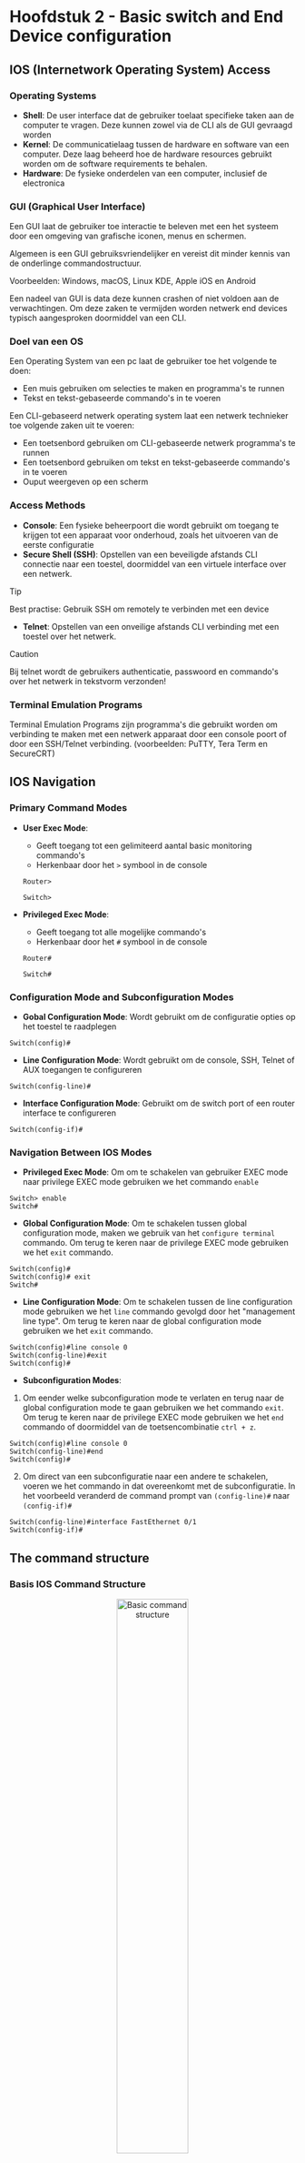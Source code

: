 # Hoofdstuk 2 - Basic switch and End Device configuration

## IOS (Internetwork Operating System) Access 

### Operating Systems

- **Shell**: De user interface dat de gebruiker toelaat specifieke taken aan de computer te vragen. Deze kunnen zowel via de CLI als de GUI gevraagd worden
- **Kernel**: De communicatielaag tussen de hardware en software van een computer. Deze laag beheerd hoe de hardware resources gebruikt worden om de software requirements te behalen.
- **Hardware**: De fysieke onderdelen van een computer, inclusief de electronica

### GUI (Graphical User Interface)

Een GUI laat de gebruiker toe interactie te beleven met een het systeem door een omgeving van grafische iconen, menus en schermen.

Algemeen is een GUI gebruiksvriendelijker en vereist dit minder kennis van de onderlinge commandostructuur.

Voorbeelden: Windows, macOS, Linux KDE, Apple iOS en Android

Een nadeel van GUI is data deze kunnen crashen of niet voldoen aan de verwachtingen. Om deze zaken te vermijden worden netwerk end devices typisch aangesproken doormiddel van een CLI.

### Doel van een OS

Een Operating System van een pc laat de gebruiker toe het volgende te doen:
- Een muis gebruiken om selecties te maken en programma's te runnen
- Tekst en tekst-gebaseerde commando's in te voeren

Een CLI-gebaseerd netwerk operating system laat een netwerk technieker toe volgende zaken uit te voeren:
- Een toetsenbord gebruiken om CLI-gebaseerde netwerk programma's te runnen
- Een toetsenbord gebruiken om tekst en tekst-gebaseerde commando's in te voeren
- Ouput weergeven op een scherm

### Access Methods

- **Console**: Een fysieke beheerpoort die wordt gebruikt om toegang te krijgen tot een apparaat voor onderhoud, zoals het uitvoeren van de eerste configuratie
- **Secure Shell (SSH)**: Opstellen van een beveiligde afstands CLI connectie naar een toestel, doormiddel van een virtuele interface over een netwerk.

> [!TIP]
> Best practise: Gebruik SSH om remotely te verbinden met een device

- **Telnet**: Opstellen van een onveilige afstands CLI verbinding met een toestel over het netwerk.

> [!CAUTION]
> Bij telnet wordt de gebruikers authenticatie, passwoord en commando's over het netwerk in tekstvorm verzonden!

### Terminal Emulation Programs

Terminal Emulation Programs zijn programma's die gebruikt worden om verbinding te maken met een netwerk apparaat door een console poort of door een SSH/Telnet verbinding. (voorbeelden: PuTTY, Tera Term en SecureCRT)

## IOS Navigation

### Primary Command Modes

- **User Exec Mode**:
    - Geeft toegang tot een gelimiteerd aantal basic monitoring commando's
    - Herkenbaar door het `>` symbool in de console

    ```
    Router>

    Switch>
    ```
- **Privileged Exec Mode**:
    - Geeft toegang tot alle mogelijke commando's
    - Herkenbaar door het `#` symbool in de console

    ```
    Router#

    Switch#
    ```

### Configuration Mode and Subconfiguration Modes

- **Gobal Configuration Mode**: Wordt gebruikt om de configuratie opties op het toestel te raadplegen
```
Switch(config)#
```
- **Line Configuration Mode**: Wordt gebruikt om de console, SSH, Telnet of AUX toegangen te configureren
```
Switch(config-line)#
```
- **Interface Configuration Mode**: Gebruikt om de switch port of een router interface te configureren
```
Switch(config-if)#
```

### Navigation Between IOS Modes

- **Privileged Exec Mode**: Om om te schakelen van gebruiker EXEC mode naar privilege EXEC mode gebruiken we het commando `enable`
```
Switch> enable
Switch#
```

- **Global Configuration Mode**: Om te schakelen tussen global configuration mode, maken we gebruik van het `configure terminal` commando. Om terug te keren naar de privilege EXEC mode gebruiken we het `exit` commando.
```
Switch(config)#
Switch(config)# exit
Switch#
```

- **Line Configuration Mode**: Om te schakelen tussen de line configuration mode gebruiken we het `line` commando gevolgd door het "management line type". Om terug te keren naar de global configuration mode gebruiken we het `exit` commando.
```
Switch(config)#line console 0
Switch(config-line)#exit
Switch(config)#
```

- **Subconfiguration Modes**: 

1. Om eender welke subconfiguration mode te verlaten en terug naar de global configuration mode te gaan gebruiken we het commando `exit`. Om terug te keren naar de privilege EXEC mode gebruiken we het `end` commando of doormiddel van de toetsencombinatie `ctrl + z`. 

```
Switch(config)#line console 0
Switch(config-line)#end
Switch(config)#
```
2. Om direct van een subconfiguratie naar een andere te schakelen, voeren we het commando in dat overeenkomt met de subconfiguratie. In het voorbeeld veranderd de command prompt van `(config-line)#` naar `(config-if)#`

```
Switch(config-line)#interface FastEthernet 0/1
Switch(config-if)#
```

## The command structure

### Basis IOS Command Structure

<p align="center">
    <img src="src/ioscmd.png" alt="Basic command structure" width="50%">
</p>

- **Keyword**: Een specifieke parameter gedefinieerd door het operating system (hier ip protocollen)
- **Argument**: Niet ge-predefinieerd, een waarde of variabele gespecifieerd door de gebruiker (hier ip-adres **192.168.10.5**)

### IOS Command Syntax Check

Een commando kan een of meerdere argumenten nodig hebben. Om te achterhalen welke keywoorden of argumenten nodig zijn voor een commando bekijken we de commando syntax.
- Vetgedrukte tekst geeft de commandos of keywoorden weer die ingevoerd worden zoals ze getoond worden
- Schuingedrukte tekst bedoelt een argument waarvoor de gebruiker een waarde moet ingeven

| Regel | Beschrijving |
| ----- | ------------ |
| **boldface** | Vetgedrukte tekst toont commandos en keywoorden leterlijk zoals ze getoond worden |
| _italics_ | Schuingedrukte tekst bedoelt argumenten waarvoor een waarde moet ingegeven worden |
| **[x]** | Vierkante haakjes geven een optioneel element weer (keyword of argument) |
| **{x}** | Accolades indiceert een verplichte waarde (keyword of argument) |
| **[x {y &#124; z}]** | Accolades en verticale lijnen binnenin vierkante haakjes geven een verplichte keuze weer binnenin een optioneel element. Spaties worden gebruikt om delen van het commando op te splitsen |

- De commando syntax heeft een patroon, formaat dat gebruikt wordt wanneer het commando wordt ingegeven.

- Het commando `ping` of `traceroute` heeft een user defined argument, namelijk het ip-adres. <ins>Voorbeeld</ins>: 
    - `ping ip-adres` `ping 192.168.10.5` 
    - `traceroute ip-adres` `traceroute 192.168.10.5` 

- Een commando met verschillende parameters kan er als volgt uitzien:
`Switch(config-if)# switchport port-security aging {static | time time | type {absolute | inactivity}}`

### IOS Help Features

Er zijn twee verschillende soorten help beschikbaar: context-sensitive help en command syntaxt help

<table>
<thead>
<tr>
<td>Context-sensitve</td>
<td>Command syntax</td>
</tr>
</thead>
<tbody>
<tr>
<td><ul><li>Welke commando's zijn beschikbaar in welke mode?</li><li>Welke commando's starten met specifieke characters of groep van characters</li><li>Welke argumenten en keywords zijn beschikbaar in sommige commando's?</li></ul></td>
<td><ul><li>Gaat na indien een correct commando werd ingegeven door de gebruiker</li><li>Als het ingegeven commando niet begrepen werd, zal er feedback geschreven worden omtrent wat er verkeerd is met het commando</li></ul></td>
</tr>
<tr>
<td>

```shell
Router#ping ?
    WORD    Ping destination or hostname
    ip      IP echo
    ipv6    IPv6 echo
```

</td>
<td>

```shell
Switch#interface fastEthernet 0/1
                ^
% Invalid input detecter at '^' marker
```

</td>
</tr>
</tbody>
</table>

### Hot keys and shortcuts

- Het IOS CLI voorziet hot kets en shortcuts dat ervoor zorgt configureren, monitoren en troubleshooten gemakkelijker is.
- Commando's en keywords kunnen ingekort worden tot een minimaal aantal characters zodat deze steeds een uniek woord zijn.

<table>
<tr>
<td>

```shell
Router#con
%   Ambiguous command: "con"
Router#con?
configure   connect
```

</td>
<td>

```shell
Router#conf t
Enter configuration commands, one per line. End with CNTL/Z.
Router(config)#
```

</td>
</tr>
</table>

- Onderstaande tabel is een korte lijst of keyboard-shortcuts die het werken in de commandline gemakkelijker maakt.

| Keyboard-shortcut | Beschrijving |
| ----------------- | ----------- |
| Tab | Vervolledigt een deel van de commando invoer |
| Backspace | Verwijdert het character links van de cursor |
| Linker pijl of `Ctrl+B` | Verplaatst de cursor een character naar links |
| Rechter pijl of `Ctrl+F`| Verplaatst de cursor een character naar rechts |
| Pijl naar boven of `Ctrl+P` | Toont het laatst uitgevoerde commando |

Wanneer een commando meer tekst output heeft dan er kan weergegeven worden in het terminal venster. De IOS zal `--More--` op het scherm weergeven. Onderstaande toetsencombinaties kunnen gebruikt worden om daarin te navigeren.

| Keyboard-shortcut | Beschrijving |
| ----------------- | ------------ |
| `Enter` | Toont de volgende lijn |
| `Spatie` | Toont het volgende scherm |
| Elke andere toets | Sluit het uitgebreid scherm af en keert terug naar de "Privileged EXEC mode |

Onderstaande tabel toont alle combinaties die kunnen gebruikt worden om een operatie af te sluiten.

| Keyboard-shortcut | Beschrijving |
| ----------------- | ------------ |
| `Ctrl+C` | Wanneer we in een configuratie mode zijn, sluit dit de configuratie mode af en keren we terug naar de "Privileged EXEC mode" |
| `Ctrl+Z` | Wanneer we in een configuratie mode zijn, sluit dit de configuratie mode af en keren we terug naar de "Privileged EXEC mode" |
| `Ctrl+Shift+6` | Algemeen gebruikt commando om een sequentie af te sluiten DNS lookups, traceroutes, pings, etc. |

## Basic Device Configuration

### Device Names

> [!TIP]
> **Best practise**: het eerste configuratie commando op een toestel zou moeten zijn om het toestel een unieke hostnaam te geven.

- Standaard wordt elk toestel een naam gegeven. Bv. Bij een Cisco IOS switch is dit `Switch`

- Richtlijnen voor de naamgeving van toestellen:
    - Begint met een letter
    - Bevat geen spaties
    - Eindigt met een letter of cijfer
    - Gebruik alleen letters, cijfers of streepjes
    - Moet minder dan 64 characters lang zijn

Verander van een hostname:

```shell
Switch# configure terminal
Switch(config)# hostname Sw-Floor-1
Sw-Floor-1(config)#
```

### Password Guidelines

- Het gebruik van zwakke of makkelijk te raden passwoorden is een veiligheidszorg.
- Alle netwerk toestellen zouden best administratieve toegangen beperken door "Privileged EXEC", "user EXEC" en remote Telnet toegangen te beveiligen met passwoorden.
- Passwoord regelgevingen:
    - Gebruik passwoorden die langer dan 9 characters zijn
    - Gebruik een combinatie van klein- of hoofdletters, cijfers, speciale characters, en/of numerieke sequenties
    - Vermijd het gebruik van hetzelfde passwoord voor alle toestellen
    - Gebruik geen veel gebruikte woorden, deze zijn gemakkelijk te raden.

### Configure passwords

<table>
<tr>
<td>

Beveilingen van de user EXEC mode toegang:
- Ga eerst in line configuration mode door het commando `line console 0` te gebruiken in de global configuration mode
- Daarna specifieer je het passwoord voor de user EXEC mode door het gebruik van het `passwoord` commando, als parameter geef je het gewenste passwoord (_pw_) op.
- Al laatste, schakel de user EXEC toegang in door het gebruik van het `enable` commando

</td>
<td>

```shell
Sw-Floor-1# configure terminal
Sw-Floor-1(config)# line console 0
Sw-Floor-1(config-line)# password pw
Sw-Floor-1(config)# login
Sw-Floor-1(config)# end
Sw-Floor-1#
```

</td>
</tr>
<tr>
<td>

Beveiligen van de privileged user EXEC mode toegang:
- Ga eerst in global configuration mode
- Gebruik hierna het commando `enable secret` met als parameter (_pw_) het passwoord om het passwoord in te stellen.

</td>
<td>

```shell
Sw-Floor-1# configure terminal
Sw-Floor-1(config)# enable secret password pw
Sw-Floor-1(config)# exit
Sw-Floor-1#
```

</td>
</tr>
</tr>
<tr>
<td>

Beveiligen van VTY line toegang:
- Ga eerst in VTY line configuration mode door gebruik te maken van het volgende commando vanuit global configuration mode: `line vty 0 15`
- Daarna specifieer je het VTY passwoord door gebruik te maken van het commando `password` met als parameter het gewenste passwoord (_pw_).
- Als laatst schakel je de VTY toegang in door het commando `login`

> [!NOTE]
> VTY lines staan remote toegang toe via Telnet of SSH naar het toestel. Verschillende Cisco switches ondesteunen tot 16 VTY lines (genummerd 0 tot 15)

</td>
<td>

```shell
Sw-Floor-1# configure terminal
Sw-Floor-1(config)# line vty 0 15
Sw-Floor-1(config-line)# password pw
Sw-Floor-1(config-line)# login
Sw-Floor-1(config-line)# end
Sw-Floor-1#
```

</td>
</tr>
</table>

### Encrypt passwords

<table>
<tr>
<td>

- De startup-config en running-config bestanden moeten de passwoorden weergeven in "plaintext"
- Om alle "plaintext" passwoorden te encrypteren gebruiken we het volgende commando vanuit de global configuration mode: `service password-encryption`

</td>
<td>

```shell
Sw-Floor-1# configure terminal
Sw-Floor-1(config)# service password-encryption
Sw-Floor-1(config)# exit
Sw-Floor-1#
```

</td>
</tr>
<tr>
<td>

Gebruik het `show running-config` commando om na te gaan dat de passwoorden op het toestel ge-encrypteerd zijn

</td>
<td>

```shell
Sw-Floor-1# show running-config
!

!
line con 0
password 7 094F471A1A0A
login
!
Line vty 0 4
Password 7 03095A0F034F38435B49150A1819
Login
!
!
end
```

</td>
</tr>
</table>


### Banner messages

- Een banner message is belangrijk om niet-toegestane gebruikers te waarschuwen bij het proberen toegang te krijgen tot het toestel.
- Om een banner message voor de huidige dag te maken gebruiken we het volgende commando in global configuration mode: `banner motd # bericht van de dag#`

>[!NOTE]
>De `#` in de commando syntaxt noemen we een "delimiting character". Het wordt ingegeven voor en na een bericht.

```shell
Sw-Floor-1# configure terminal
Sw-Floor-1(config)# banner motd #Authorized Access Only!#
```

De banner zal er als volgt uitzien bij niet-toegestane toegangs pogingen:

```shell
Press RETURN to get started.



Authorized Access Only!

User Access Verification

Password:
```

## Save Configurations

### Configuration files

Er zijn twee verschillende bestanden die de toestel configuratie opslaan:
- **startup-config**: Dit is het configuratie bestand dat is opgeslaan in het NVRAM. Het bevat alle commando's dat zullen gebruikt worden bij het opstarten of herstarten van het toestel.
- **running-config**: Dis is het configuratie bestand opgeslagen in het RAM. Het geeft de huidige configuratie weer. Het aanpassen van een "running configuration" is direct toegepast op de meeste toestellen. Het RAM geheugen is een snel maar minder stabiel geheugen. Het verliest al zijn inhoud na het afsluiten of herstarten van een toestel
- Om wijzigingen in de "running configuration" te kopiëren naa de "startup configuration" gebruiken we het commando `copy running-config startup-config` in privileged EXEC mode.

<table>
<tr>
<td>

```shell
Router#show startup-config
Using 624 bytes
!
version 15.4
no service timestamps log datetime msec
no service timestamps debug datetime msec
no service password-encryption
```

</td>
<td>

```shell
Router#show running-config
Building configurations...

Current configurations : 624 bytes
!
version 15.4
no service timestamps log datetime msec
no service timestamps debug datetime msec
no service password-encryption
```

</td>
</tr>
</table>

### Alter the running configurations

Indien er wijzigingen zijn gemaakt aan de "running config" en deze hebben niet het gewenste effect, dan kan de "running config" hersteld worden naar een vorige configuratie, mits de huidige nog niet is opgeslagen. Dit kan als volgend:
- Verwijder de commando's manueel
- Laad het toestel opnieuw door het commando ´reload´ te gebruiken in privileged EXEC mode.
>[!NOTE]
>Het `reload` commando zorgt ervoor dat het toestel tijdelijk offline gaat. Wat leidt tot een onderbreking in het netwerk.

Indien de ongewenste wijzigingen opgeslagen zijn in het startup-config bestand, kan het zijn dat alle configuraties moeten verwijderd worden via het commando `erase startup-config` in privileged EXEC mode.

&#8594; Na het verwijderen van de startup-config, moet het toestel opnieuw geladen worden om de running-config te wissen uit het RAM.

### Capture configuration to a text File

Configuratie bestanden kunnen ook opgeslagen en gearchiveerd worden naar een tekst bestand

- **Stap 1**: Open een terminal emulation software, zoals PuTTY of Tera Term, dat reeds met een switch verbonden is.
- **Stap 2**: Schakel het aanmelden bij de terminalsoftware in en wijs een naam en bestandslocatie toe om het logbestand op te slaan. De afbeelding toont dat "All session output" wordt opgeslagen naar het gespecifieerd bestand.

<p align="center"><img src="src/putty1.png" alt="putty configuratie" width="50%></p>

- **Stap 3**: Voer de commando's `show running-config` en `show startup-config` uit in privileged EXEC mode. De tekst die weergegeven wordt in het terminal scherm zal in het gekozen tekst-bestand worden weergegeven.
- **Stap 4**: Schakel het aanmelden in de terminal software uit. Door de optie "none" te selecteren bij session logging option. (zie afbeelding)

<p align='center'><img src='src/putty2.png' alt='Disabled loggin in through software' width='50%'></p>


>[!NOTE]
>Het aangemaakte bestand kan gebruikt worden als record over hoe het toestel geimplementeerd is.

## Ports and addresses

### IP Addresses

- Het gebruik van ip-addressen is de hoofdzakelijkste manier om een toestel een ander apparaat te laten localiseren en een end-to-end communicatie op te zetten over het internet. vb. `192.168.1.10`
- De structuur van een IPv4 adres noemt met een "dotted decimal notation" and wordt voorgesteld door 4 decimale nummer tussen 0 en 255.
- Een IPv4 subnet mask is een 32-bit waarde dat het netwerk onderdeel van het host onderdeel onderscheidt. Samen met het IPv4 adres, bepaald het subnet mask tot welk subnet een apparaat behoord. vb. `255.255.255.0`
- Het default gateway adres is het ip-adres van de router, waar de host gebruikt van zal maken om toegang tot verschillende externe netwerken (incl. het internet) zal krijgen. vb. `192.168.1.1`
- IPv6 addressen zijn 128 bits in lengte en geschreven als strings van hexadecimale waarden. Elke 4 bits is voorgesteld door één hexadecimaal cijfer. (een totaal van 32 hexadecimale cijfers). Groepen van 4 hexadecimale cijfers worden gescheiden door een `:`. vb. `2a02:1811:d38:cc00:187a:ab5:a2:FastEthernet5e`
- IPv6 addressen zijn niet hoofdlettergevoelig.

>[!NOTE]
> In deze cursus gebruiken we IP voor zowel IPv4 als IPv6 (meest recente versie).

### Interfaces and Ports

- Netwerkcommunicaties hangen af van end user device interfaces, networking device interfaces, en de kabels die ze verbind.
- Netwerk media types: twisted copper cables, fiber-optic cables, coaxial cables, of draadloos.
- De verschillende netwerk media types hebben verschillende functies en voordelen. Enkele verschillen:
    - Afstand waarover de media het signaal succesvol kan dragen
    - Omgeving in welke de media geïnstalleerd kan worden
    - Hoeveelheid gegevens en de snelheid waarmee deze moeten worden verzonden
    - Kost van de media en installatie ervan

## Configure IP Addressing

### Manual IP Address Configuration for End Devices

- End devices op een netwerk hebben een ip-adres nodig om met ander apparaten op het netwerk te kunnen communiceren.
- IPv4 informatie kan manueel in het end device gegeven worden of automatisch via het Dynamic Host Configuration Protocol (DHCP)
    - Om manueel een IPv4 adres op een windows pc te configureren ga naar: **Control Panel > Network Sharing Center > Change adapter settings** en kies hier de adapter. Klik hier na rechts en selecteer **Properties** om de **Local Area Connection Properties** weer te geven.
    - Klik hierna op **Properties** om het **Internet Protocol Version 4 (TCP/IPv4) Properties** scherm te openen. Configureer hierna het IPv4 adres, subnet mask en default gateway.

### Automatic IP Address Configuration for End Devices

- DHCP staat een automatische IPv4 configuratie toe voor alle end devices die DHCP-enabled zijn.
- End devices gebruiken in de meeste gevallen standaard DHCP voor een automatische IPv4 configuratie.
    - Om DHCP in te stellen op een windows pc open **Control Panel > Network Sharing Center > Change adapter settings** en kies een adapter. Klik rechts op de adapter en kies **Properties** om de **Local Area Connection Properties** weer te geven.
    - Klik hierna op **Properties** om het **Internet Protocol Version 4 (TCP/IPv4) Properties** scherm te openen. Selecteer hierna **Obtain an IP address automatically** en **Obtain DNS server address automatically**

### Switch Virtual Interface Configuration

Om extern toegang te hebben tot een switch moet een ip-adres en een subnet mask geconfigureerd zijn op de SVI (Switch Virtual Interface).

Configureren van een SVI op een switch:
- Voer het `interface vlan 1` commando in vanuit global configuration mode
- Geef hierna een IPv4 adres door gebruik te maken van `ip address` met als parameters eerst het _ip-adres_ gevolgd door het _subnet mask_.
- Als laatste schakel je de virtual interface in door een `no shutdown` commando.

```shell
Switch# configure terminal
Switch(config)# interface vlan 1
Switch(config-if)# ip address 192.168.1.20 255.255.255.0
Switch(config-if)# no shutdown
```

hallo